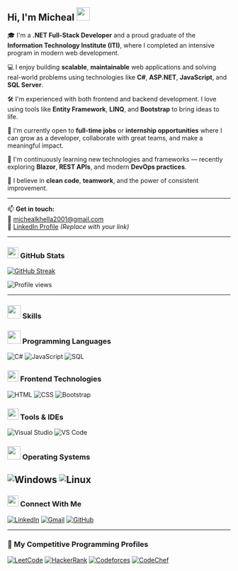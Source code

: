 ## Hi, I'm Micheal <img src="https://em-content.zobj.net/source/microsoft-teams/363/waving-hand_1f44b.png" width="30" height="30" />

🎓 I'm a **.NET Full-Stack Developer** and a proud graduate of the **Information Technology Institute (ITI)**, where I completed an intensive program in modern web development.

💻 I enjoy building **scalable**, **maintainable** web applications and solving real-world problems using technologies like **C#**, **ASP.NET**, **JavaScript**, and **SQL Server**.

🛠️ I'm experienced with both frontend and backend development. I love using tools like **Entity Framework**, **LINQ**, and **Bootstrap** to bring ideas to life.

🚀 I'm currently open to **full-time jobs** or **internship opportunities** where I can grow as a developer, collaborate with great teams, and make a meaningful impact.

🌱 I'm continuously learning new technologies and frameworks — recently exploring **Blazor**, **REST APIs**, and modern **DevOps practices**.

🤝 I believe in **clean code**, **teamwork**, and the power of consistent improvement.

---

📫 **Get in touch:**  
📧 [michealkhella2001@gmail.com](mailto:michealkhella2001@gmail.com)  
🔗 [LinkedIn Profile](www.linkedin.com/in/micheal-khella-4819b3377) *(Replace with your link)*  

---

### <img src="https://em-content.zobj.net/source/microsoft-teams/363/bar-chart_1f4ca.png" width="25" /> GitHub Stats

[![GitHub Streak](https://streak-stats.demolab.com?user=Micheal2001)](https://git.io/streak-stats)

![Profile views](https://komarev.com/ghpvc/?username=Micheal2001&color=blue)

---

### <img src="https://em-content.zobj.net/source/microsoft-teams/363/rocket_1f680.png" width="30" height="30" /> Skills

### <img src="https://em-content.zobj.net/source/microsoft-teams/363/brain_1f9e0.png" width="30" height="30" /> Programming Languages  
![C#](https://img.shields.io/badge/C%23-239120?logo=c-sharp&logoColor=white)
![JavaScript](https://img.shields.io/badge/JavaScript-F7DF1E?logo=javascript&logoColor=black)
![SQL](https://img.shields.io/badge/SQL-003B57?logo=postgresql&logoColor=white)

### <img src="https://em-content.zobj.net/source/microsoft-teams/363/globe-with-meridians_1f310.png" width="25" /> Frontend Technologies  
![HTML](https://img.shields.io/badge/HTML-E34F26?logo=html5&logoColor=white)
![CSS](https://img.shields.io/badge/CSS-1572B6?logo=css3&logoColor=white)
![Bootstrap](https://img.shields.io/badge/Bootstrap-563D7C?logo=bootstrap&logoColor=white)

### <img src="https://em-content.zobj.net/source/microsoft-teams/363/hammer-and-wrench_1f6e0-fe0f.png" width="25" /> Tools & IDEs  
![Visual Studio](https://img.shields.io/badge/Visual%20Studio-5C2D91?logo=visualstudio&logoColor=white)
![VS Code](https://img.shields.io/badge/VS%20Code-007ACC?logo=visualstudiocode&logoColor=white)

### <img src="https://em-content.zobj.net/source/microsoft-teams/363/laptop_1f4bb.png" width="30" height="30" /> Operating Systems  
![Windows](https://img.shields.io/badge/Windows-0078D6?logo=windows&logoColor=white)
![Linux](https://img.shields.io/badge/Linux-FCC624?logo=linux&logoColor=black)
---

### <img src="https://em-content.zobj.net/source/microsoft-teams/363/handshake_1f91d.png" width="25" /> Connect With Me

[![LinkedIn](https://img.shields.io/badge/LinkedIn-blue?logo=linkedin&logoColor=white)](https://www.linkedin.com/in/micheal-khella-151428336/)
[![Gmail](https://img.shields.io/badge/Gmail-D14836?logo=gmail&logoColor=white)](mailto:michealkhella01@gmail.com)
[![GitHub](https://img.shields.io/badge/GitHub-100000?logo=github&logoColor=white)](https://github.com/Micheal2001)

---

### 👀 My Competitive Programming Profiles

[![LeetCode](https://img.shields.io/badge/LeetCode-FFA116?logo=leetcode&logoColor=white)](https://leetcode.com/yourusername/)
[![HackerRank](https://img.shields.io/badge/HackerRank-2EC866?logo=hackerrank&logoColor=white)](https://www.hackerrank.com/yourusername)
[![Codeforces](https://img.shields.io/badge/Codeforces-1F8ACB?logo=codeforces&logoColor=white)](https://codeforces.com/profile/yourusername)
[![CodeChef](https://img.shields.io/badge/CodeChef-5B4638?logo=codechef&logoColor=white)](https://www.codechef.com/users/yourusername)
